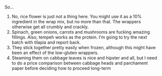 So...

1. No, rice flower is just not a thing here. You might use it as a 10% ingredient in the wrap mix, but no more than that. The wrappers otherwise get all crumbly and crackly.
2. Spinach, green onions, carrots and mushrooms are fucking amazing fillings. Also, tempeh works as the protein. I'm going to try the next batch with tilapia and report back.
3. They stick together pretty easily when frozen, although this might have been an effect of the low-gluten wrappers.
4. Steaming them on cabbage leaves is nice and hipster and all, but I need to do a price comparison between cabbage heads and parchament paper before deciding how to proceed long-term
